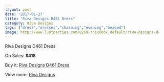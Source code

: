 ```yaml
---
layout: post
date: '2017-01-27'
title: "Riva Designs D461 Dress"
category: Riva Designs
tags: ["dress","dresses","charming","evening","beaded"]
image: http://www.lustparties.com/8269-thickbox_default/riva-designs-d461-dress.jpg
---
```

Riva Designs D461 Dress

On Sales: **$418**
<a href="https://www.lustparties.com/en/riva-designs/2776-riva-designs-d461-dress.html"><amp-img layout="responsive" width="600" height="600" src="//www.lustparties.com/8269-thickbox_default/riva-designs-d461-dress.jpg" alt="Riva Designs D461 Dress 0" /></a>
<a href="https://www.lustparties.com/en/riva-designs/2776-riva-designs-d461-dress.html"><amp-img layout="responsive" width="600" height="600" src="//www.lustparties.com/8270-thickbox_default/riva-designs-d461-dress.jpg" alt="Riva Designs D461 Dress 1" /></a>

Buy it: [Riva Designs D461 Dress](https://www.lustparties.com/en/riva-designs/2776-riva-designs-d461-dress.html "Riva Designs D461 Dress")

View more: [Riva Designs](https://www.lustparties.com/en/6-riva-designs "Riva Designs")